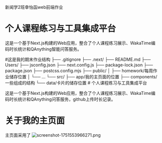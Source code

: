 新闻学2班幸怡函web前端作业
# 个人课程练习与工具集成平台

这是一个基于Next.js构建的Web应用，整合了个人课程练习展示、WakaTime编码时长统计和QAnything智能问答服务。

#这是我的期末作业结构
├── .gitignore
├── .next/
├── README.md
├── Users/
├── jsconfig.json
├── next.config.js
├── package-lock.json
├── package.json
├── postcss.config.mjs
├── public/
│   ├── homework/每周作业储存位置
│   └── ...
└── src/
    ├── app/我的主页面的位置
    ├── components/一些组成的结构
    └── data/卡片的储存位置
    # 个人课程练习与工具集成平台

这是一个基于Next.js构建的Web应用，整合了个人课程练习展示、WakaTime编码时长统计和QAnything问答服务，github上传时长记录。
# 关于我的主页面
主页面采用了
![screenshot-1751553966271.png](https://img.picui.cn/free/2025/07/03/686698337ba83.png)
